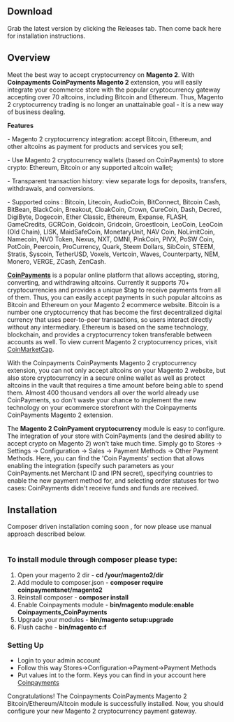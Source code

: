 <h2>Download</h2>
Grab the latest version by clicking the Releases tab. Then come back here for installation instructions.
<h2>Overview</h2>
<p dir="ltr"><span>Meet the best way to accept cryptocurrency on <strong>Magento 2</strong>. With <strong>Coinpayments CoinPayments Magento 2</strong> extension, you will easily integrate your ecommerce store with the popular cryptocurrency gateway accepting over 70 altcoins, including Bitcoin and Ethereum. Thus, Magento 2 cryptocurrency trading is no longer an unattainable goal - it is a new way of business dealing.</span></p>
<p dir="ltr"><strong>Features</strong></p>
<p>- Magento 2 cryptocurrency integration: accept Bitcoin, Ethereum, and other altcoins as payment for products and services you sell;</p>
<p>- Use Magento 2 cryptocurrency wallets (based on CoinPayments) to store crypto: Ethereum, Bitcoin or any supported altcoin wallet;</p>
<p>- Transparent transaction history: view separate logs for deposits, transfers, withdrawals, and conversions.</p>
<p>- Supported coins : Bitcoin, Litecoin, AudioCoin, BitConnect, Bitcoin Cash, BitBean, BlackCoin, Breakout, CloakCoin, Crown, CureCoin, Dash, Decred, DigiByte, Dogecoin, Ether Classic, Ethereum, Expanse, FLASH, GameCredits, GCRCoin, Goldcoin, Gridcoin, Groestlcoin, LeoCoin, LeoCoin (Old Chain), LISK, MaidSafeCoin, MonetaryUnit, NAV Coin, NoLimitCoin, Namecoin, NVO Token, Nexus, NXT, OMNI, PinkCoin, PIVX, PoSW Coin, PotCoin, Peercoin, ProCurrency, Quark, Steem Dollars, SibCoin, STEEM, Stratis, Syscoin, TetherUSD, Voxels, Vertcoin, Waves, Counterparty, NEM, Monero, VERGE, ZCash, ZenCash.</p>
<p dir="ltr"><span><a href="https://www.coinpayments.net/index.php?ref=606a89bb575311badf510a4a8b79a45e" target="_blank"><strong>CoinPayments</strong></a> is a popular online platform that allows accepting, storing, converting, and withdrawing altcoins. Currently it supports 70+ cryptocurrencies and provides a unique $tag to receive payments from all of them. Thus, you can easily accept payments in such popular altcoins as Bitcoin and Ethereum on your Magento 2 ecommerce website. Bitcoin is a number one cryptocurrency that has become the first decentralized digital currency that uses peer-to-peer transactions, so users interact directly without any intermediary. Ethereum is based on the same technology, blockchain, and provides a cryptocurrency token transferable between accounts as well. To view current Magento 2 cryptocurrency prices, visit </span><a href="https://coinmarketcap.com/"><span>CoinMarketCap</span></a><span>.</span></p>
<p dir="ltr"><span>With the Coinpayments CoinPayments Magento 2 cryptocurrency extension, you can not only accept altcoins on your Magento 2 website, but also store cryptocurrency in a secure online wallet as well as protect altcoins in the vault that requires a time amount before being able to spend them. Almost 400 thousand vendors all over the world already use CoinPayments, so don't waste your chance to implement the new technology on your ecommerce storefront with the Coinpayments CoinPayments Magento 2 extension.</span></p>
<p dir="ltr"><span>The <strong>Magento 2 CoinPyament cryptocurrency</strong> module is easy to configure. The integration of your store with CoinPayments (and the desired ability to accept crypto on Magento 2) won't take much time. Simply go to Stores -&gt; Settings -&gt; Configuration -&gt; Sales -&gt; Payment Methods -&gt; Other Payment Methods. Here, you can find the 'Coin Payments' section that allows enabling the integration (specify such parameters as your CoinPayments.net Merchant ID and IPN secret), specifying countries to enable the new payment method for, and selecting order statuses for two cases: CoinPayments didn't receive funds and funds are received.</span></p>

<h2>Installation</h2>
Composer driven installation coming soon , for now please use manual approach described below.<br /><br />

<h3>To install module through composer please type:</h3>
<ol>
    <li>Open your magento 2 dir - <strong>cd /your/magento2/dir</strong></li>
    <li>Add module to composer.json - <strong>composer require coinpaymentsnet/magento2</strong></li>
    <li>Reinstall composer - <strong>composer install</strong></li>
    <li>Enable Coinpayments module - <strong>bin/magento module:enable Coinpayments_CoinPayments</strong></li>
    <li>Upgrade your modules - <strong>bin/magento setup:upgrade</strong></li>
    <li>Flush cache - <strong>bin/magento c:f</strong></li>
</ol>
<h3>Setting Up</h3>
<ul>
    <li>Login to your admin account</li>
    <li>Follow this way Stores->Configuration->Payment->Payment Methods</li>
    <li>Put values int to the form. Keys you can find in your account here <a href="https://www.coinpayments.net/">Coinpayments</a></li>
</ul>
Congratulations! The Coinpayments CoinPayments Magento 2 Bitcoin/Ethereum/Altcoin module is successfully installed. Now, you should configure your new Magento 2 cryptocurrency payment gateway.
